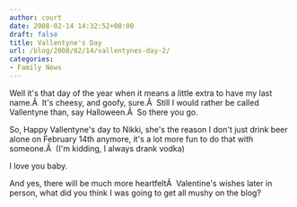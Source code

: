 ```yaml
---
author: court
date: 2008-02-14 14:32:52+00:00
draft: false
title: Vallentyne's Day
url: /blog/2008/02/14/vallentynes-day-2/
categories:
- Family News
---
```


Well it's that day of the year when it means a little extra to have my last name.Â  It's cheesy, and goofy, sure.Â  Still I would rather be called Vallentyne than, say Halloween.Â  So there you go.

So, Happy Vallentyne's day to Nikki, she's the reason I don't just drink beer alone on February 14th anymore, it's a lot more fun to do that with someone.Â  (I'm kidding, I always drank vodka)

I love you baby.

And yes, there will be much more heartfeltÂ  Valentine's wishes later in person, what did you think I was going to get all mushy on the blog?

